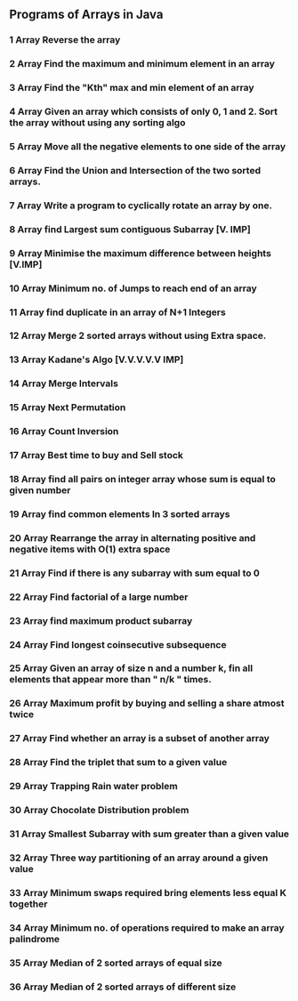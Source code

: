 ## Programs of Arrays in Java
### 1	Array	Reverse the array
### 2	Array	Find the maximum and minimum element in an array
### 3	Array	Find the "Kth" max and min element of an array
### 4	Array	Given an array which consists of only 0, 1 and 2. Sort the array without using any sorting algo
### 5	Array	Move all the negative elements to one side of the array
### 6	Array	Find the Union and Intersection of the two sorted arrays.
### 7	Array	Write a program to cyclically rotate an array by one.
### 8	Array	find Largest sum contiguous Subarray [V. IMP]
### 9	Array	Minimise the maximum difference between heights [V.IMP]
### 10	Array	Minimum no. of Jumps to reach end of an array
### 11	Array	find duplicate in an array of N+1 Integers
### 12	Array	Merge 2 sorted arrays without using Extra space.
### 13	Array	Kadane's Algo [V.V.V.V.V IMP]
### 14	Array	Merge Intervals
### 15	Array	Next Permutation
### 16	Array	Count Inversion
### 17	Array	Best time to buy and Sell stock
### 18	Array	find all pairs on integer array whose sum is equal to given number
### 19	Array	find common elements In 3 sorted arrays
### 20	Array	Rearrange the array in alternating positive and negative items with O(1) extra space
### 21	Array	Find if there is any subarray with sum equal to 0
### 22	Array	Find factorial of a large number
### 23	Array	find maximum product subarray
### 24	Array	Find longest coinsecutive subsequence
### 25	Array	Given an array of size n and a number k, fin all elements that appear more than " n/k " times.
### 26	Array	Maximum profit by buying and selling a share atmost twice
### 27	Array	Find whether an array is a subset of another array
### 28	Array	Find the triplet that sum to a given value
### 29	Array	Trapping Rain water problem
### 30	Array	Chocolate Distribution problem
### 31	Array	Smallest Subarray with sum greater than a given value
### 32	Array	Three way partitioning of an array around a given value
### 33	Array	Minimum swaps required bring elements less equal K together
### 34	Array	Minimum no. of operations required to make an array palindrome
### 35	Array	Median of 2 sorted arrays of equal size
### 36	Array	Median of 2 sorted arrays of different size
